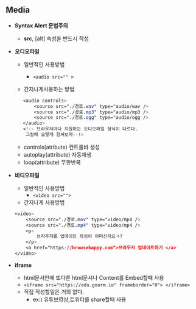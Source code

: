 ## Media
- **Syntax Alert 문법주의**
    - **src**, [alt] 속성을 반드시 작성
- **오디오파일**
    - 일반적인 사용방법
        - ```<audio src="" >```
    
    - 간지나게사용하는 방법
     ```CSS
        <audio controls>
            <source src="./경로.wav" type="audio/wav />
            <source src="./경로.mp3" type="audio/mp3 />
            <source src="./경로.ogg" type="audio/ogg />
        </audio>
        <!-- 브라우저마다 지원하는 오디오파일 형식이 다르다.
         그럴때 요렇게 함써보자--!>
    ```
         
    - controls(atribute) 컨트롤바 생성
    - autoplay(attribute) 자동재생
    - loop(attribute) 무한반복

- **비디오파일**
    - 일반적인 사용방법
        - ```<video src=""> ```
    - 간지나게 사용방법
    ```CSS
    <video>
        <source src="./경로.mov" type="video/mp4 />
        <source src="./경로.mp4" type="video/mp4 />
        <p>
            브라우저를 업데이트 하심이 어떠신지요ㅋ?
        </p>
        <a href="https://browsehappy.com">브라우저 업데이트하기 </a>
    </video>
    ```
- **iframe**
    - html문서안에 또다른 html문서나 Content를 Embed할때 사용
    - ```<iframe src="https://edu.goorm.io" frameborder="0"> </iframe>```
    - 직접 작성할일은 거의 없다.
        - ex:) 유튜브영상,트위터를 share할때 사용